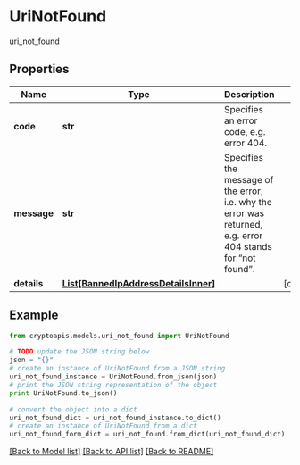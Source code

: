 # UriNotFound

uri_not_found

## Properties
Name | Type | Description | Notes
------------ | ------------- | ------------- | -------------
**code** | **str** | Specifies an error code, e.g. error 404. | 
**message** | **str** | Specifies the message of the error, i.e. why the error was returned, e.g. error 404 stands for “not found”. | 
**details** | [**List[BannedIpAddressDetailsInner]**](BannedIpAddressDetailsInner.md) |  | [optional] 

## Example

```python
from cryptoapis.models.uri_not_found import UriNotFound

# TODO update the JSON string below
json = "{}"
# create an instance of UriNotFound from a JSON string
uri_not_found_instance = UriNotFound.from_json(json)
# print the JSON string representation of the object
print UriNotFound.to_json()

# convert the object into a dict
uri_not_found_dict = uri_not_found_instance.to_dict()
# create an instance of UriNotFound from a dict
uri_not_found_form_dict = uri_not_found.from_dict(uri_not_found_dict)
```
[[Back to Model list]](../README.md#documentation-for-models) [[Back to API list]](../README.md#documentation-for-api-endpoints) [[Back to README]](../README.md)


